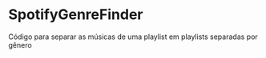 # SpotifyGenreFinder
Código para separar as músicas de uma playlist em playlists separadas por gênero
